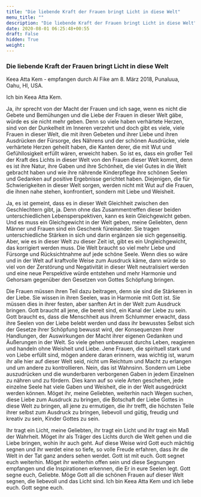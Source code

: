 ```yaml
---
title: "Die liebende Kraft der Frauen bringt Licht in diese Welt"
menu_title: ""
description: "Die liebende Kraft der Frauen bringt Licht in diese Welt"
date: 2020-08-01 06:25:48+00:55
draft: False
hidden: True
weight:
---
```

### Die liebende Kraft der Frauen bringt Licht in diese Welt

Keea Atta Kem - empfangen durch Al Fike am 8. März 2018, Punaluua, Oahu, HI, USA.

Ich bin Keea Atta Kem.

Ja, ihr sprecht von der Macht der Frauen und ich sage, wenn es nicht die Gebete und Bemühungen und die Liebe der Frauen in dieser Welt gäbe, würde es sie nicht mehr geben. Denn so viele haben verhärtete Herzen, sind von der Dunkelheit im Inneren verzehrt und doch gibt es viele, viele Frauen in dieser Welt, die mit ihren Gebeten und ihrer Liebe und ihren Ausdrücken der Fürsorge, des Nährens und der schönen Ausdrücke, viele verhärtete Herzen geheilt haben, die Kanten derer, die mit Wut und Gefühllosigkeit erfüllt wären, erweicht haben. So ist es, dass ein großer Teil der Kraft des Lichts in dieser Welt von den Frauen dieser Welt kommt, denn es ist ihre Natur, ihre Gaben und ihre Schönheit, die viel Gutes in die Welt gebracht haben und wie ihre nährende Kinderpflege ihre schönen Seelen und Gedanken auf positive Ergebnisse gerichtet haben. Diejenigen, die für Schwierigkeiten in dieser Welt sorgen, werden nicht mit Wut auf die Frauen, die ihnen nahe stehen, konfrontiert, sondern mit Liebe und Weisheit.

Ja, es ist gemeint, dass es in dieser Welt Gleichheit zwischen den Geschlechtern gibt, ja. Denn ohne das Zusammentreffen dieser beiden unterschiedlichen Lebensperspektiven, kann es kein Gleichgewicht geben. Und es muss ein Gleichgewicht in der Welt geben, meine Geliebten, denn Männer und Frauen sind ein Geschenk füreinander. Sie tragen unterschiedliche Stärken in sich und darin ergänzen sie sich gegenseitig. Aber, wie es in dieser Welt zu dieser Zeit ist, gibt es ein Ungleichgewicht, das korrigiert werden muss. Die Welt braucht so viel mehr Liebe und Fürsorge und Rücksichtnahme auf jede schöne Seele. Wenn dies so wäre und in der Welt auf kraftvolle Weise zum Ausdruck käme, dann würde so viel von der Zerstörung und Negativität in dieser Welt neutralisiert werden und eine neue Perspektive würde entstehen und mehr Harmonie und Gehorsam gegenüber den Gesetzen von Gottes Schöpfung bringen.

Die Frauen müssen ihren Teil dazu beitragen, denn sie sind die Stärkeren in der Liebe. Sie wissen in ihren Seelen, was in Harmonie mit Gott ist. Sie müssen dies in ihrer festen, aber sanften Art in der Welt zum Ausdruck bringen. Gott braucht all jene, die bereit sind, ein Kanal der Liebe zu sein. Gott braucht es, dass die Menschheit aus ihrem Schlummer erwacht, dass ihre Seelen von der Liebe belebt werden und dass ihr bewusstes Selbst sich der Gesetze ihrer Schöpfung bewusst wird, der Konsequenzen ihrer Handlungen, der Auswirkungen der Macht ihrer eigenen Gedanken und Äußerungen in der Welt. So viele gehen unbewusst durchs Leben, reagieren und handeln ohne Weisheit und Liebe. Jene Frauen, die spirituell stark und von Liebe erfüllt sind, mögen andere daran erinnern, was wichtig ist, warum ihr alle hier auf dieser Welt seid, nicht um Reichtum und Macht zu erlangen und um andere zu kontrollieren. Nein, das ist Wahnsinn. Sondern um Liebe auszudrücken und die wunderbaren verborgenen Gaben in jedem Einzelnen zu nähren und zu fördern. Dies kann auf so viele Arten geschehen, jede einzelne Seele hat viele Gaben und Weisheit, die in der Welt ausgedrückt werden können. Möget ihr, meine Geliebten, weiterhin nach Wegen suchen, diese Liebe zum Ausdruck zu bringen, die Botschaft der Liebe Gottes in diese Welt zu bringen, all jene zu ermutigen, die ihr trefft, die höchsten Teile ihrer selbst zum Ausdruck zu bringen, liebevoll und gütig, freudig und kreativ zu sein, Kinder Gottes zu sein.

Ihr tragt ein Licht, meine Geliebten, ihr tragt ein Licht und ihr tragt ein Maß der Wahrheit. Möget ihr als Träger des Lichts durch die Welt gehen und die Liebe bringen, wohin ihr auch geht. Auf diese Weise wird Gott euch mächtig segnen und ihr werdet eine so tiefe, so volle Freude erfahren, dass ihr die Welt in der Tat ganz anders sehen werdet. Gott ist mit euch. Gott segnet euch weiterhin. Möget ihr weiterhin offen sein und diese Segnungen empfangen und die Inspirationen erkennen, die Er in eure Seelen legt. Gott segne euch, Geliebte. Möge Gott all die schönen Frauen auf dieser Welt segnen, die liebevoll und das Licht sind. Ich bin Keea Atta Kem und ich liebe euch. Gott segne euch.
